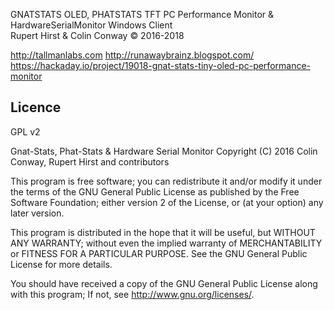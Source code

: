  
  GNATSTATS OLED, PHATSTATS TFT PC Performance Monitor & HardwareSerialMonitor Windows Client  
   Rupert Hirst & Colin Conway © 2016-2018

  http://tallmanlabs.com
  http://runawaybrainz.blogspot.com/  
  https://hackaday.io/project/19018-gnat-stats-tiny-oled-pc-performance-monitor

  Licence
  -------
  
  GPL v2
  
Gnat-Stats, Phat-Stats & Hardware Serial Monitor 
Copyright (C) 2016  Colin Conway, Rupert Hirst and contributors
 
This program is free software; you can redistribute it and/or
modify it under the terms of the GNU General Public License
as published by the Free Software Foundation; either version 2
of the License, or (at your option) any later version.

This program is distributed in the hope that it will be useful,
but WITHOUT ANY WARRANTY; without even the implied warranty of
MERCHANTABILITY or FITNESS FOR A PARTICULAR PURPOSE.  See the
GNU General Public License for more details.

You should have received a copy of the GNU General Public License
along with this program; If not, see <http://www.gnu.org/licenses/>.


